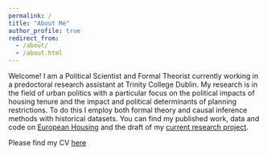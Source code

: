 ```yaml
---
permalink: /
title: "About Me"
author_profile: true
redirect_from: 
  - /about/
  - /about.html
---
```


Welcome! I am a Political Scientist and Formal Theorist currently working in a predoctoral research assistant at Trinity College Dublin.
My research is in the field of urban politics with a particular focus on the political impacts of housing tenure
and the impact and political determinants of planning restrictions. To do this I employ both formal theory and causal inference methods with 
historical datasets. You can find my published work, data and code on [European Housing](https://samuelwatling.github.io/European/) and the draft of 
my [current research project](https://samuelwatling.github.io/working-papers/). 

Please find my CV [here](https://samuelwatling.github.io/cv/)

